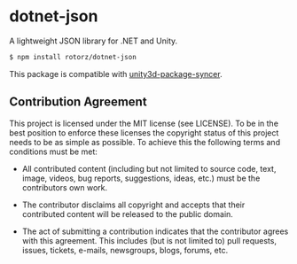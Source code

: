 # dotnet-json

A lightweight JSON library for .NET and Unity.

```sh
$ npm install rotorz/dotnet-json
```

This package is compatible with [unity3d-package-syncer](https://github.com/rotorz/unity3d-package-syncer).


## Contribution Agreement

This project is licensed under the MIT license (see LICENSE). To be in the best
position to enforce these licenses the copyright status of this project needs to
be as simple as possible. To achieve this the following terms and conditions
must be met:

- All contributed content (including but not limited to source code, text,
  image, videos, bug reports, suggestions, ideas, etc.) must be the
  contributors own work.

- The contributor disclaims all copyright and accepts that their contributed
  content will be released to the public domain.

- The act of submitting a contribution indicates that the contributor agrees
  with this agreement. This includes (but is not limited to) pull requests, issues,
  tickets, e-mails, newsgroups, blogs, forums, etc.
